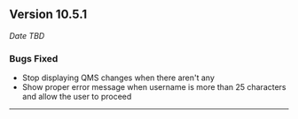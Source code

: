 
## Version 10.5.1
_Date TBD_

### Bugs Fixed
* Stop displaying QMS changes when there aren't any
* Show proper error message when username is more than 25 characters and allow the user to proceed

---
